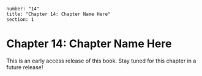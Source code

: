 ```metadata
number: "14"
title: "Chapter 14: Chapter Name Here"
section: 1
```

# Chapter 14: Chapter Name Here

This is an early access release of this book. Stay tuned for this chapter in a future release!